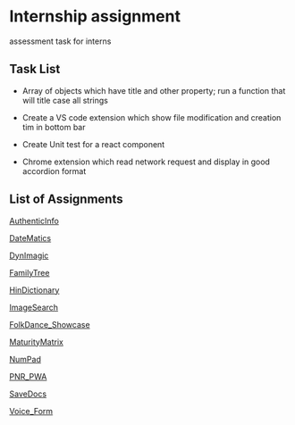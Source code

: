 # Internship assignment

assessment task for interns

## Task List

- Array of objects which have title and other property; run a function that will title case all strings

- Create a VS code extension which show file modification and creation tim in bottom bar

- Create Unit test for a react component

- Chrome extension which read network request and display in good accordion format

## List of Assignments

[AuthenticInfo](assigments/markdown/AuthenticInfo.md)  

[DateMatics](assigments/markdown/DateMatics.md)

[DynImagic](assigments/markdown/DynImagic.md)

[FamilyTree](assigments/markdown/FamilyTree.md)

[HinDictionary](assigments/markdown/HinDictionary.md)

[ImageSearch](assigments/markdown/ImageSearch.md)

[FolkDance_Showcase](assigments/markdown/FolkDance_Showcase.md)

[MaturityMatrix](assigments/markdown/MaturityMatrix.md)

[NumPad](assigments/markdown/NumPad.md)

[PNR_PWA](assigments/markdown/PNR_PWA.md)

[SaveDocs](assigments/markdown/SaveDocs.md)

[Voice_Form](assigments/markdown/Voice_Form.md)
